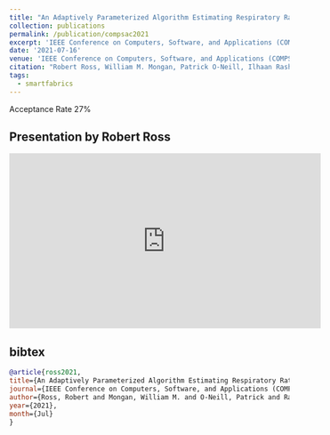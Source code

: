 ```yaml
---
title: "An Adaptively Parameterized Algorithm Estimating Respiratory Rate from a Passive Wearable RFID Smart Garment"
collection: publications
permalink: /publication/compsac2021
excerpt: 'IEEE Conference on Computers, Software, and Applications (COMPSAC)'
date: '2021-07-16'
venue: 'IEEE Conference on Computers, Software, and Applications (COMPSAC)'
citation: "Robert Ross, William M. Mongan, Patrick O-Neill, Ilhaan Rasheed, Adam Fontecchio, Genevieve Dion, and Kapil R. Dandekar.  An Adaptively Parameterized Algorithm Estimating Respiratory Rate from a Passive Wearable RFID Smart Garment. IEEE Symposium on Mobile, Wearable and Ubiquitous Computing at COMPSAC 2021, July, 2021."
tags: 
  - smartfabrics
---
```


Acceptance Rate 27%

## Presentation by Robert Ross

<iframe width="560" height="315" src="https://www.youtube.com/embed/jjSIriwcy74" frameborder="0" allow="encrypted-media" allowfullscreen></iframe>

## bibtex
```bibtex
@article{ross2021, 
title={An Adaptively Parameterized Algorithm Estimating Respiratory Rate from a Passive Wearable RFID Smart Garment}, 
journal={IEEE Conference on Computers, Software, and Applications (COMPSAC)}, 
author={Ross, Robert and Mongan, William M. and O-Neill, Patrick and Rasheed, Ilhaan and Dion, Genevieve and Dandekar, Kapil R.}, 
year={2021}, 
month={Jul}
}
```